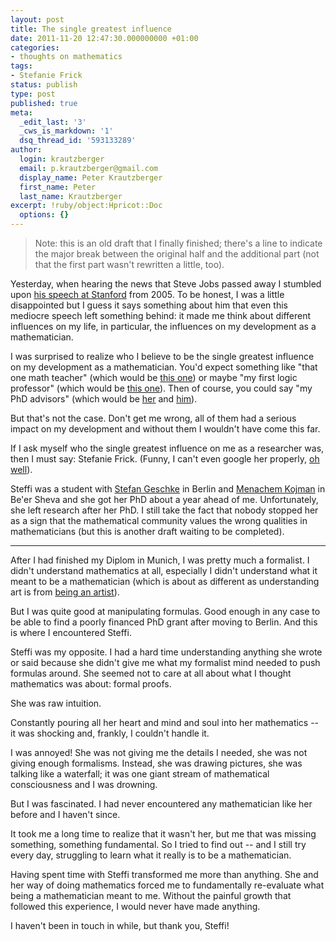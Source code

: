 ```yaml
---
layout: post
title: The single greatest influence
date: 2011-11-20 12:47:30.000000000 +01:00
categories:
- thoughts on mathematics
tags:
- Stefanie Frick
status: publish
type: post
published: true
meta:
  _edit_last: '3'
  _cws_is_markdown: '1'
  dsq_thread_id: '593133289'
author:
  login: krautzberger
  email: p.krautzberger@gmail.com
  display_name: Peter Krautzberger
  first_name: Peter
  last_name: Krautzberger
excerpt: !ruby/object:Hpricot::Doc
  options: {}
---
```


> Note: this is an old draft that I finally finished; there's a line to indicate the major break between the original half and the additional part (not that the first part wasn't rewritten a little, too).

Yesterday, when hearing the news that Steve Jobs passed away I stumbled upon [his speech at Stanford](http://www.youtube.com/watch?v=UF8uR6Z6KLc) from 2005\. To be honest, I was a little disappointed but I guess it says something about him that even this mediocre speech left something behind: it made me think about different influences on my life, in particular, the influences on my development as a mathematician.

I was surprised to realize who I believe to be the single greatest influence on my development as a mathematician. You'd expect something like "that one math teacher" (which would be [this one](http://www.beethovengymnasium.de/index.php?seite=lehrer&lid=47)) or maybe "my first logic professor" (which would be [this one](http://www.mathematik.uni-muenchen.de/~donder/)). Then of course, you could say "my PhD advisors" (which would be [her](http://page.mi.fu-berlin.de/sabine1k/) and [him](http://www.math.lsa.umich.edu/~ablass/)).

But that's not the case. Don't get me wrong, all of them had a serious impact on my development and without them I wouldn't have come this far.

If I ask myself who the single greatest influence on me as a researcher was, then I must say: Stefanie Frick. (Funny, I can't even google her properly, [oh well](http://genealogy.math.ndsu.nodak.edu/id.php?id=129281)).

Steffi was a student with [Stefan Geschke](http://www.hcm.uni-bonn.de/homepages/prof-dr-stefan-geschke/) in Berlin and [Menachem Kojman](http://www.cs.bgu.ac.il/~kojman/) in Be'er Sheva and she got her PhD about a year ahead of me. Unfortunately, she left research after her PhD. I still take the fact that nobody stopped her as a sign that the mathematical community values the wrong qualities in mathematicians (but this is another draft waiting to be completed).

* * *

After I had finished my Diplom in Munich, I was pretty much a formalist. I didn't understand mathematics at all, especially I didn't understand what it meant to be a mathematician (which is about as different as understanding art is from [being an artist](http://www.youtube.com/watch?v=U3kKjGKp9rA)).

But I was quite good at manipulating formulas. Good enough in any case to be able to find a poorly financed PhD grant after moving to Berlin. And this is where I encountered Steffi.

Steffi was my opposite. I had a hard time understanding anything she wrote or said because she didn't give me what my formalist mind needed to push formulas around. She seemed not to care at all about what I thought mathematics was about: formal proofs.

She was raw intuition.

Constantly pouring all her heart and mind and soul into her mathematics -- it was shocking and, frankly, I couldn't handle it.

I was annoyed! She was not giving me the details I needed, she was not giving enough formalisms. Instead, she was drawing pictures, she was talking like a waterfall; it was one giant stream of mathematical consciousness and I was drowning.

But I was fascinated. I had never encountered any mathematician like her before and I haven't since.

It took me a long time to realize that it wasn't her, but me that was missing something, something fundamental. So I tried to find out -- and I still try every day, struggling to learn what it really is to be a mathematician.

Having spent time with Steffi transformed me more than anything. She and her way of doing mathematics forced me to fundamentally re-evaluate what being a mathematician meant to me. Without the painful growth that followed this experience, I would never have made anything.

I haven't been in touch in while, but thank you, Steffi!